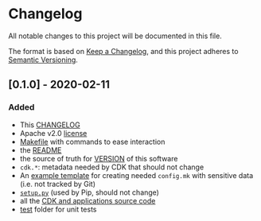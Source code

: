 # Changelog

All notable changes to this project will be documented in this file.

The format is based on [Keep a Changelog](https://keepachangelog.com/en/1.0.0/),
and this project adheres to [Semantic Versioning](https://semver.org/spec/v2.0.0.html).

## [0.1.0] - 2020-02-11

### Added

- This [CHANGELOG](CHANGELOG.md)
- Apache v2.0 [license](LICENSE)
- [Makefile](Makefile) with commands to ease interaction
- the [README](README.md)
- the source of truth for [VERSION](VERSION) of this software
- `cdk.*`: metadata needed by CDK that should not change
- An [example template](config.example.mk) for creating needed `config.mk` with sensitive data (i.e. not tracked by Git)
- [`setup.py`](setup.py) (used by Pip, should not change)
- all the [CDK and applications source code](src/)
- [test](test/) folder for unit tests

